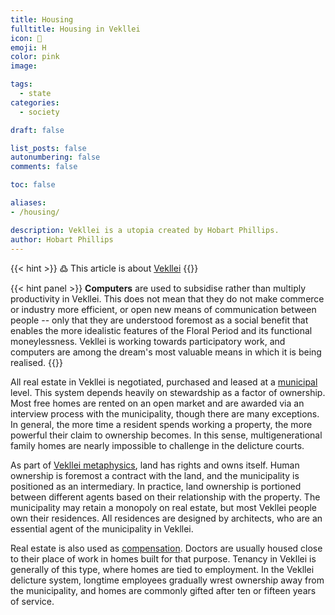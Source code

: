 ```yaml
---
title: Housing
fulltitle: Housing in Vekllei
icon: 🏡
emoji: H
color: pink
image: 

tags: 
  - state
categories:
  - society

draft: false

list_posts: false
autonumbering: false
comments: false

toc: false

aliases:
- /housing/

description: Vekllei is a utopia created by Hobart Phillips.
author: Hobart Phillips
---
```

{{< hint >}}
߷ This article is about [Vekllei](/intro/#what-is-vekllei)
{{</hint>}}

{{< hint panel >}}
**Computers** are used to subsidise rather than multiply productivity in Vekllei. This does not mean that they do not make commerce or industry more efficient, or open new means of communication between people -- only that they are understood foremost as a social benefit that enables the more idealistic features of the Floral Period and its functional moneylessness. Vekllei is working towards participatory work, and computers are among the dream's most valuable means in which it is being realised.
{{</hint>}}

All real estate in Vekllei is negotiated, purchased and leased at a [municipal](/municipalities/) level. This system depends heavily on stewardship as a factor of ownership. Most free homes are rented on an open market and are awarded via an interview process with the municipality, though there are many exceptions. In general, the more time a resident spends working a property, the more powerful their claim to ownership becomes. In this sense, multigenerational family homes are nearly impossible to challenge in the delicture courts.

As part of [Vekllei metaphysics](/metaphysics/), land has rights and owns itself. Human ownership is foremost a contract with the land, and the municipality is positioned as an intermediary. In practice, land ownership is portioned between different agents based on their relationship with the property. The municipality may retain a monopoly on real estate, but most Vekllei people own their residences. All residences are designed by architects, who are an essential agent of the municipality in Vekllei.

Real estate is also used as [compensation](/news/essays/moneylessness/#why-do-vekllei-people-work). Doctors are usually housed close to their place of work in homes built for that purpose. Tenancy in Vekllei is generally of this type, where homes are tied to employment. In the Vekllei delicture system, longtime employees gradually wrest ownership away from the municipality, and homes are commonly gifted after ten or fifteen years of service. 